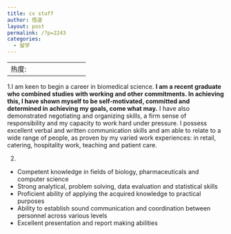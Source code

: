 ```yaml
---
title: cv stuff
author: 悟道
layout: post
permalink: /?p=2243
categories:
  - 留学
---
```

<table>
  <tr cellpadding=0><td>
    热度:
  </td><td cellpadding=0><img src='http://210.75.224.29/wordpress/wp-content/plugins/statpresscn/images/sun.gif' width=10 height=10 border=0 /></td><td cellpadding=0><img src='http://210.75.224.29/wordpress/wp-content/plugins/statpresscn/images/sun_dark.gif' width=10 height=10 border=0 /></td><td cellpadding=0><img src='http://210.75.224.29/wordpress/wp-content/plugins/statpresscn/images/sun_dark.gif' width=10 height=10 border=0 /></td><td cellpadding=0><img src='http://210.75.224.29/wordpress/wp-content/plugins/statpresscn/images/sun_dark.gif' width=10 height=10 border=0 /></td><td cellpadding=0><img src='http://210.75.224.29/wordpress/wp-content/plugins/statpresscn/images/sun_dark.gif' width=10 height=10 border=0 /></td></tr>
</table>

1.I am keen to begin a career in biomedical science. **I am a recent graduate who combined studies with working and other commitments. In achieving this, I have shown myself to be self-motivated, committed and determined in achieving my goals, come what may.** I have also demonstrated negotiating and organizing skills, a firm sense of responsibility and my capacity to work hard under pressure. I possess excellent verbal and written communication skills and am able to relate to a wide range of people, as proven by my varied work experiences: in retail, catering, hospitality work, teaching and patient care.

2.

*   Competent knowledge in fields of biology, pharmaceuticals and computer science
*   Strong analytical, problem solving, data evaluation and statistical skills
*   Proficient ability of applying the acquired knowledge to practical purposes
*   Ability to establish sound communication and coordination between personnel across various levels
*   Excellent presentation and report making abilities